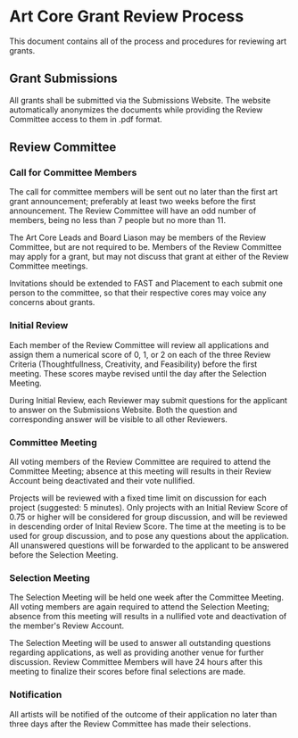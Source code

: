 # Art Core Grant Review Process

This document contains all of the process and procedures for reviewing art grants.

## Grant Submissions

All grants shall be submitted via the Submissions Website. The website automatically anonymizes the documents
while providing the Review Committee access to them in .pdf format.

## Review Committee

### Call for Committee Members
The call for committee members will be sent out no later than the first art grant announcement; preferably at least two
weeks before the first announcement.  The Review Committee will have an odd number of members, being no less than 7
people but no more than 11.

The Art Core Leads and Board Liason may be members of the Review Committee, but are not
required to be.  Members of the Review Committee may apply for a grant, but may not discuss that grant at either of the
Review Committee meetings.

Invitations should be extended to FAST and Placement to each submit one person to the committee, so that their
respective cores may voice any concerns about grants.

### Initial Review
Each member of the Review Committee will review all applications and assign them a numerical score of 0, 1, or 2 on each
of the three Review Criteria (Thoughtfullness, Creativity, and Feasibility) before the first meeting.  These scores
maybe revised until the day after the Selection Meeting.

During Initial Review, each Reviewer may submit questions for the applicant to answer on the Submissions Website.  Both
the question and corresponding answer will be visible to all other Reviewers.

### Committee Meeting
All voting members of the Review Committee are required to attend the Committee Meeting; absence at this meeting will
results in their Review Account being deactivated and their vote nullified.

Projects will be reviewed with a fixed time limit on discussion for each project (suggested: 5 minutes).  Only projects
with an Initial Review Score of 0.75 or higher will be considered for group discussion, and will be reviewed in
descending order of Inital Review Score.  The time at the meeting is to be used for group discussion, and to pose any
questions about the application.  All unanswered questions will be forwarded to the applicant to be answered before the
Selection Meeting.

### Selection Meeting
The Selection Meeting will be held one week after the Committee Meeting.  All voting members are again required to
attend the Selection Meeting; absence from this meeting will results in a nullified vote and deactivation of the
member's Review Account.

The Selection Meeting will be used to answer all outstanding questions regarding applications, as well as providing
another venue for further discussion.  Review Committee Members will have 24 hours after this meeting to finalize their
scores before final selections are made.

### Notification
All artists will be notified of the outcome of their application no later than three days after the Review Committee has
made their selections.
